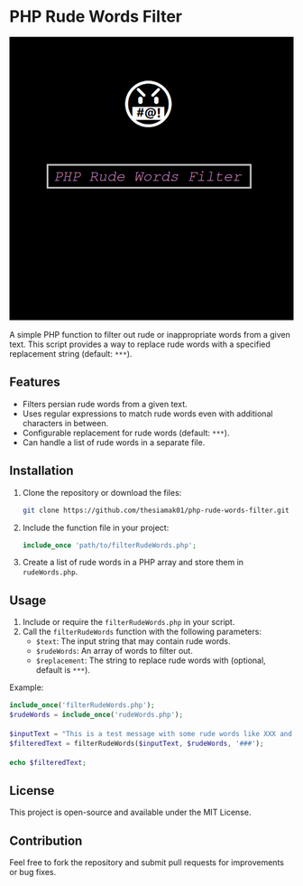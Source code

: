# PHP Rude Words Filter

![Banner](https://raw.githubusercontent.com/thesiamak01/php-rude-words-filter/refs/heads/main/cover.png)

A simple PHP function to filter out rude or inappropriate words from a given text. This script provides a way to replace rude words with a specified replacement string (default: `***`).

## Features

- Filters persian rude words from a given text.
- Uses regular expressions to match rude words even with additional characters in between.
- Configurable replacement for rude words (default: `***`).
- Can handle a list of rude words in a separate file.

## Installation

1. Clone the repository or download the files:
    ```bash
    git clone https://github.com/thesiamak01/php-rude-words-filter.git
    ```

2. Include the function file in your project:
    ```php
    include_once 'path/to/filterRudeWords.php';
    ```

3. Create a list of rude words in a PHP array and store them in `rudeWords.php`.

## Usage

1. Include or require the `filterRudeWords.php` in your script.
2. Call the `filterRudeWords` function with the following parameters:
   - `$text`: The input string that may contain rude words.
   - `$rudeWords`: An array of words to filter out.
   - `$replacement`: The string to replace rude words with (optional, default is `***`).

Example:

```php
include_once('filterRudeWords.php');
$rudeWords = include_once('rudeWords.php');

$inputText = "This is a test message with some rude words like XXX and YYY";
$filteredText = filterRudeWords($inputText, $rudeWords, '###');

echo $filteredText;
```

## License
This project is open-source and available under the MIT License.

## Contribution
Feel free to fork the repository and submit pull requests for improvements or bug fixes.
